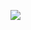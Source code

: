 <a> </a>

<a href="URL"></a> 


<a href="file:///Users/jo/Documents/Colmar-academy-project/Colmar-academy-project.html"></a> 


<a href="file:///Users/jo/Documents/Colmar-academy-project/Colmar-academy-project.html"><img src="URL"> </a> 

